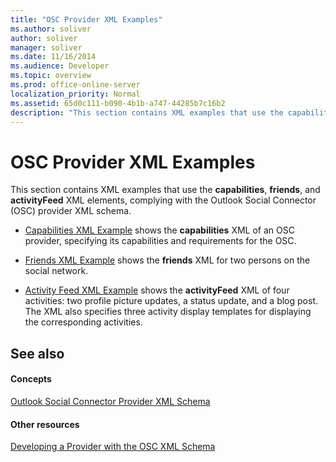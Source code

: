 ```yaml
---
title: "OSC Provider XML Examples"
ms.author: soliver
author: soliver
manager: soliver
ms.date: 11/16/2014
ms.audience: Developer
ms.topic: overview
ms.prod: office-online-server
localization_priority: Normal
ms.assetid: 65d0c111-b090-4b1b-a747-44285b7c16b2
description: "This section contains XML examples that use the capabilities, friends, and activityFeed XML elements, complying with the Outlook Social Connector (OSC) provider XML schema."
---
```


# OSC Provider XML Examples

This section contains XML examples that use the **capabilities**, **friends**, and **activityFeed** XML elements, complying with the Outlook Social Connector (OSC) provider XML schema. 
  
- [Capabilities XML Example](capabilities-xml-example.md) shows the **capabilities** XML of an OSC provider, specifying its capabilities and requirements for the OSC. 
    
- [Friends XML Example](friends-xml-example.md) shows the **friends** XML for two persons on the social network. 
    
- [Activity Feed XML Example](activity-feed-xml-example.md) shows the **activityFeed** XML of four activities: two profile picture updates, a status update, and a blog post. The XML also specifies three activity display templates for displaying the corresponding activities. 
    
## See also

#### Concepts

[Outlook Social Connector Provider XML Schema](outlook-social-connector-provider-xml-schema.md)
#### Other resources

[Developing a Provider with the OSC XML Schema](developing-a-provider-with-the-osc-xml-schema.md)

